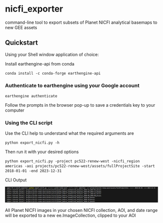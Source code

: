 # nicfi_exporter
command-line tool to export subsets of Planet NICFI analytical basemaps to new GEE assets

## Quickstart

Using your Shell window application of choice:

Install earthengine-api from conda
```
conda install -c conda-forge earthengine-api
```

### Authenticate to earthengine using your Google account
```
earthengine authenticate
```
Follow the prompts in the browser pop-up to save a credentials key to your computer

### Using the CLI script

Use the CLI help to understand what the required arguments are
```
python export_nicfi.py -h
```

Then run it with your desired options
```
python export_nicfi.py -project pc522-renew-west -nicfi_region americas -aoi projects/pc522-renew-west/assets/fullProjectSite -start 2018-01-01 -end 2023-12-31
```

CLI Output

![output](docs/imgs/cli_result.PNG)

All Planet NICFI images in your chosen NICFI collection, AOI, and date range will be exported to a new ee.ImageCollection, clipped to your AOI


